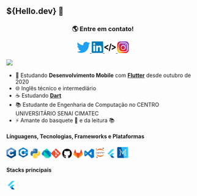 ## **${Hello.dev}** **👋**

<div align='center'>
    <h3> <b> 🌎 Entre em contato! </b> </h3> <p>
    <a href='https://twitter.com/feliper_dev'>
        <img src='assets/twitter-logo-4.png' width=35 title='Meu twitter'>
    </a><a href='https://www.linkedin.com/in/felipe-azevedo-ribeiro/' title='Meu linkedin'>
        <img src='assets/lnd.png' width=30>
    </a><a href='https://feliper.dev/#/'>
        <img src='assets/html.webp' width=30 title='Meu portfólio web'>
    </a><a href='https://www.instagram.com/felipe.developer/'>
        <img src='assets/ig.png' width=30 title='Meu instagram'>
    </a>
</div>

<div align="left">
    <tr>
        <td><img width="380px" src="https://github-readme-stats.vercel.app/api?username=feliper2002&theme=algolia&line"/></td>
    </tr>   
</div>

- 📱 Estudando **Desenvolvimento Mobile** com [**Flutter**](https://flutter.dev) desde outubro de 2020
- 🌐 Inglês técnico e intermediário
- ☕ Estudando [**Dart**](https://dart.dev)
- 📚 Estudante de Engenharia de Computação no CENTRO UNIVERSITÁRIO SENAI CIMATEC
- ⚡ Amante do basquete 🏀 e da leitura 📚

#### **Línguagens**, **Tecnologias**, **Frameworks** e **Plataformas**

<img src="assets/c.png" width=25 title='C'/> <img src="assets/cpp.png" width=30 title='C++'/> <img src="assets/python.png" width=25 title='Python'/> <img src='assets/dart-logo.png' width=25 title='Dart'><img src="assets/git.png" width=25 title='Git'/> <img src="assets/github.png" width=25 title='Github'/> <img src="assets/gitlab.png" width=25 title='Gitlab'> <img src='assets/vscode.png' width=25 title='VS Code'> <img src="assets/jupyter.png" width=24 title='Jupyter Notebook' /> <img src="assets/flutter-logo.png" width=25 title='Flutter'/> <img src='assets/mobx.png' width=30 title='MobX'>

#### **Stacks principais**

<img src="assets/flutter-logo.png" width=25 title='Flutter'/>
